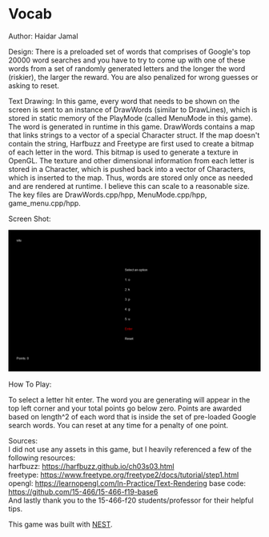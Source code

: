 # Vocab

Author: Haidar Jamal

Design: There is a preloaded set of words that comprises of Google's top 20000 word searches and you have to try to come up with one of these words from a set of randomly generated letters and the longer the word (riskier), the larger the reward. You are also penalized for wrong guesses or asking to reset.

Text Drawing: In this game, every word that needs to be shown on the screen is sent to an instance of DrawWords (similar to DrawLines), which is stored in static memory of the PlayMode (called MenuMode in this game). The word is generated in runtime in this game. DrawWords contains a map that links strings to a vector of a special Character struct. If the map doesn't contain the string, Harfbuzz and Freetype are first used to create a bitmap of each letter in the word. This bitmap is used to generate a texture in OpenGL. The texture and other dimensional information from each letter is stored in a Character, which is pushed back into a vector of Characters, which is inserted to the map. Thus, words are stored only once as needed and are rendered at runtime. I believe this can scale to a reasonable size. The key files are DrawWords.cpp/hpp, MenuMode.cpp/hpp, game_menu.cpp/hpp.

Screen Shot:

![Screen Shot](screenshot.png)

How To Play:

To select a letter hit enter. The word you are generating will appear in the top left corner and your total points go below zero. Points are awarded based on length^2 of each word that is inside the set of pre-loaded Google search words. You can reset at any time for a penalty of one point.

Sources:   
I did not use any assets in this game, but I heavily referenced a few of the following resources:  
harfbuzz: https://harfbuzz.github.io/ch03s03.html  
freetype: https://www.freetype.org/freetype2/docs/tutorial/step1.html
opengl: https://learnopengl.com/In-Practice/Text-Rendering
base code: https://github.com/15-466/15-466-f19-base6  
And lastly thank you to the 15-466-f20 students/professor for their helpful tips.  

This game was built with [NEST](NEST.md).

